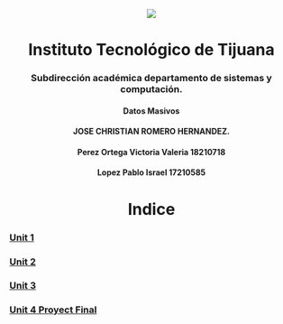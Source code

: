 
<p align="center">
 <img src="https://user-images.githubusercontent.com/77422159/157056166-aa1ef8bd-fa1d-42c0-8846-860d0e81f54f.png">
  </p>

<h1 align="center"> Instituto Tecnológico de Tijuana </h1>
<h3 align="center"> Subdirección académica departamento de sistemas y computación.</h3>
<h4 align="center"> Datos Masivos</h4>

<h4 align="center"> JOSE CHRISTIAN ROMERO HERNANDEZ.</h4>



<h4 align="center"> Perez Ortega Victoria Valeria 18210718</h4>
<h4 align="center"> Lopez Pablo Israel 17210585</h4>


<h1 align="center"> Indice </h1>




###  [Unit 1 ](https://github.com/israelpablo/DatoMasivos/tree/Unit1/Unit1)
###  [Unit 2 ](https://github.com/israelpablo/DatoMasivos/tree/Unit2/Unit2)
###  [Unit 3 ](https://github.com/israelpablo/DatoMasivos/tree/Unit3/Unit3)
###  [Unit 4 Proyect Final ](https://github.com/israelpablo/DatoMasivos/tree/Final-project/Final-project)

